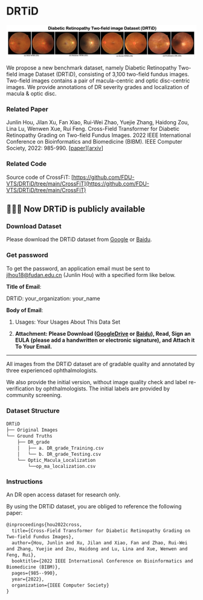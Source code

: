 # DRTiD

![](https://github.com/FDU-VTS/DRTiD/blob/main/src/intro2.png)

We propose a new benchmark dataset, namely Diabetic Retinopathy Two-field image Dataset (DRTiD), consisting of 3,100 two-field fundus images. Two-field images contains a pair of macula-centric and optic disc-centric images. We provide annotations of DR severity grades and localization of macula & optic disc.


### Related Paper
Junlin Hou, Jilan Xu, Fan Xiao, Rui-Wei Zhao, Yuejie Zhang, Haidong Zou, Lina Lu, Wenwen Xue, Rui Feng. Cross-Field Transformer for Diabetic Retinopathy Grading on Two-field Fundus Images. 2022 IEEE International Conference on Bioinformatics and Biomedicine (BIBM). IEEE Computer Society, 2022: 985-990. [[paper](https://ieeexplore.ieee.org/abstract/document/9995459)][[arxiv](https://arxiv.org/abs/2211.14552)]

### Related Code
Source code of CrossFiT: [https://github.com/FDU-VTS/DRTiD/tree/main/CrossFiT](https://github.com/FDU-VTS/DRTiD/tree/main/CrossFiT)

## 📢📢📢 Now DRTiD is publicly available

### Download Dataset

Please download the DRTiD dataset from [Google](https://drive.google.com/file/d/1p9GBaXcq65rBNkY9Mou8zbzF0RIsLo-6/view?usp=share_link) or [Baidu](https://pan.baidu.com/s/12b11WYXMOKMl1POZUImoTg?pwd=4a54).

### Get password

To get the password, an application email must be sent to jlhou18@fudan.edu.cn (Junlin Hou) with a specified form like below.

**Title of Email**:

DRTiD: your_organization: your_name

<!--
The string of 'DRTiD' can not be empty. It is the fixed form and a special sign we use to identifying your downloading intention from other disturbers like spams. The contents appending to DRTiD can help us identifying you more easily.
-->

**Body of Email**:

<!--
1. Organization Detail: Your Organization Details

2. Main Works: Your Main Works
-->

1. Usages: Your Usages About This Data Set

2. **Attachment: Please Download ([GoogleDrive](https://drive.google.com/file/d/1X1o-uAwTwHajtwTfBK1X-Y97amvOgrQP/view?usp=sharing) or [Baidu](https://pan.baidu.com/s/1zYrwkkmKKuhUwbEFs-lZJw?pwd=84ns)), Read, Sign an EULA (please add a handwritten or electronic signature), and Attach it To Your Email.**

----------------------
All images from the DRTiD dataset are of gradable quality and annotated by three experienced ophthalmologists.

We also provide the initial version, without image quality check and label re-verification by ophthalmologists. The initial labels are provided by community screening.

### Dataset Structure

```
DRTiD
├── Original Images
└── Ground Truths
    ├── DR_grade
    │   ├── a. DR_grade_Training.csv
    │   └── b. DR_grade_Testing.csv
    └── Optic_Macula_Localization
        └──op_ma_localization.csv

```

### Instructions

An DR open access dataset for research only.

By using the DRTiD dataset, you are obliged to reference the following paper:
```
@inproceedings{hou2022cross,
  title={Cross-Field Transformer for Diabetic Retinopathy Grading on Two-field Fundus Images},
  author={Hou, Junlin and Xu, Jilan and Xiao, Fan and Zhao, Rui-Wei and Zhang, Yuejie and Zou, Haidong and Lu, Lina and Xue, Wenwen and Feng, Rui},
  booktitle={2022 IEEE International Conference on Bioinformatics and Biomedicine (BIBM)},
  pages={985--990},
  year={2022},
  organization={IEEE Computer Society}
}
```
